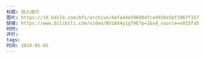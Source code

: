 ```yaml
---
标题: 双人成行
图片: https://i0.hdslb.com/bfs/archive/4afa44e596804fce4926e5bf1967f157c3530cbd.jpg@518w_290h_1c_!web-video-share-cover.avif
链接: https://www.bilibili.com/video/BV1AX4y1g79E?p=2&vd_source=e815fa5e2c428a98163e9d19be40ec58
时时: 
评价: 
tags: 
时间: 2024-05-01
---
```


